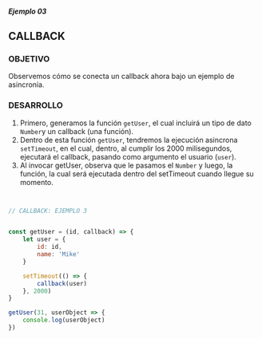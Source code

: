 ##### Ejemplo 03
## CALLBACK 

### OBJETIVO
Observemos cómo se conecta un callback ahora bajo un ejemplo de asincronía.

### DESARROLLO
1. Primero, generamos la función `getUser`, el cual incluirá un tipo de dato `Number`y un callback (una función).
2. Dentro de esta función `getUser`, tendremos la ejecución asincrona `setTimeout`, en el cual, dentro, al cumplir los 2000 milisegundos, ejecutará el callback, pasando como argumento el usuario (`user`).
3. Al invocar getUser, observa que le pasamos el `Number` y luego, la función, la cual será ejecutada dentro del setTimeout cuando llegue su momento.

```javascript


// CALLBACK: EJEMPLO 3


const getUser = (id, callback) => {
    let user = {
        id: id,
        name: 'Mike'
    }

    setTimeout(() => {
        callback(user)
    }, 2000)
}

getUser(31, userObject => {
    console.log(userObject)
})


```
